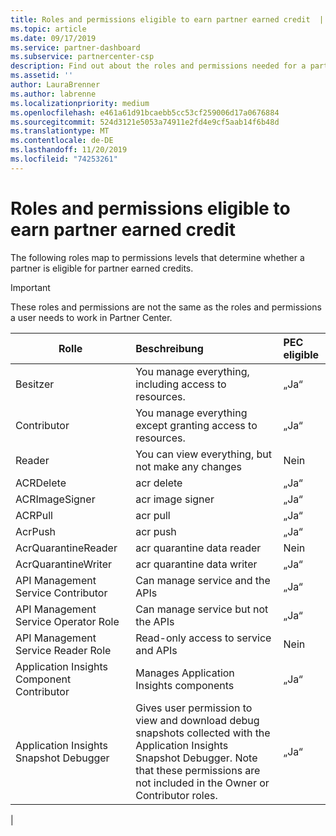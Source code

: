 ```yaml
---
title: Roles and permissions eligible to earn partner earned credit  | Partner Center
ms.topic: article
ms.date: 09/17/2019
ms.service: partner-dashboard
ms.subservice: partnercenter-csp
description: Find out about the roles and permissions needed for a partner to be eligible for partner earned credits.
ms.assetid: ''
author: LauraBrenner
ms.author: labrenne
ms.localizationpriority: medium
ms.openlocfilehash: e461a61d91bcaebb5cc53cf259006d17a0676884
ms.sourcegitcommit: 524d3121e5053a74911e2fd4e9cf5aab14f6b48d
ms.translationtype: MT
ms.contentlocale: de-DE
ms.lasthandoff: 11/20/2019
ms.locfileid: "74253261"
---
```

# <a name="roles-and-permissions-eligible-to-earn-partner-earned-credit"></a>Roles and permissions eligible to earn partner earned credit

The following roles map to permissions levels that determine whether a partner is eligible for partner earned credits.

>[!Important]
>These roles and permissions are not the same as the roles and permissions a user needs to work in Partner Center.

|**Rolle**   |**Beschreibung**   |**PEC eligible**   |
|-----------------|:------------------|:--------------|
|Besitzer  |You manage everything, including access to resources.|„Ja“|
|Contributor |You manage everything except granting access to resources.|„Ja“|
|Reader|You can view everything, but not make any changes|Nein|
|ACRDelete|acr delete|„Ja“|
|ACRImageSigner|acr image signer|„Ja“|
|ACRPull|acr pull|„Ja“|
|AcrPush|acr push|„Ja“|
|AcrQuarantineReader|acr quarantine data reader|Nein|
|AcrQuarantineWriter| acr quarantine data writer|„Ja“|
|API Management Service Contributor|Can manage service and the APIs|„Ja“|
|API Management Service Operator Role|Can manage service but not the APIs|„Ja“|
|API Management Service Reader Role|Read-only access to service and APIs|Nein|
|Application Insights Component Contributor|Manages Application Insights components|„Ja“|
|Application Insights Snapshot Debugger|Gives user permission to view and download debug snapshots collected with the Application Insights Snapshot Debugger. Note that these permissions are not included in the Owner or Contributor roles.|„Ja“|
|